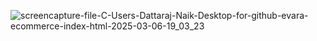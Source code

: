 ![screencapture-file-C-Users-Dattaraj-Naik-Desktop-for-github-evara-ecommerce-index-html-2025-03-06-19_03_23](https://github.com/user-attachments/assets/61f3c6da-cb15-4dc0-837a-1a9a89414ffa)
